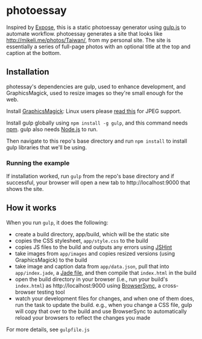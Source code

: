 # photoessay
Inspired by [Expose](https://github.com/Jack000/Expose), this is a static photoessay generator using [gulp.js](http://gulpjs.com/) to automate workflow. photoessay generates a site that looks like http://mikeli.me/photos/Taiwan/, from my personal site. The site is essentially a series of full-page photos with an optional title at the top and caption at the bottom.

## Installation

photessay's dependencies are gulp, used to enhance development, and GraphicsMagick, used to resize images so they're small enough for the web.

Install [GraphicsMagick](http://www.graphicsmagick.org/): Linux users please [read this](https://forum.ivorde.com/php-gmagick-no-decode-delegate-for-this-image-format-jpg-t15221.html) for JPEG support.

Install gulp globally using `npm install -g gulp`, and this command needs [npm](https://www.npmjs.com/). gulp also needs [Node.js](https://nodejs.org/) to run.

Then navigate to this repo's base directory and run `npm install` to install gulp libraries that we'll be using.

### Running the example

If installation worked, run `gulp` from the repo's base directory and if successful, your browser will open a new tab to http://localhost:9000 that shows the site.

## How it works

When you run `gulp`, it does the following:
- create a build directory, app/build, which will be the static site
- copies the CSS stylesheet, `app/style.css` to the build
- copies JS files to the build and outputs any errors using [JSHint](http://jshint.com/)
- take images from `app/images` and copies resized versions (using GraphicsMagick) to the build
- take image and caption data from `app/data.json`, pull that into `app/index.jade`, a [Jade file](http://jade-lang.com/), and then compile that `index.html` in the build
- open the build directory in your browser (i.e., run your build's `index.html`) as http://localhost:9000 using [BrowserSync](https://www.browsersync.io/), a cross-browser testing tool
- watch your development files for changes, and when one of them does, run the task to update the build. e.g., when you change a CSS file, gulp will copy that over to the build and use BrowserSync to automatically reload your browsers to reflect the changes you made

For more details, see `gulpfile.js`
